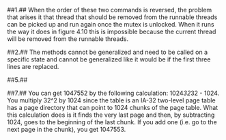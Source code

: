 ##1.##
When the order of these two commands is reversed, the problem that arises it that thread that should be removed from the runnable threads can be picked up and run again once the mutex is unlocked. When it runs the way it does in figure 4.10 this is impossible because the current thread will be removed from the runnable threads.

##2.##
The methods cannot be generalized and need to be called on a specific state and cannot be generalized like it would be if the first three lines are replaced.

##5.##


##7.##
You can get 1047552 by the following calculation: 1024*32*32 - 1024. You multiply 32^2 by 1024 since the table is an IA-32 two-level page table has a page directory that can point to 1024 chunks of the page table. What this calculation does is it finds the very last page and then, by subtracting 1024, goes to the beginning of the last chunk. If you add one (i.e. go to the next page in the chunk), you get 1047553. 
